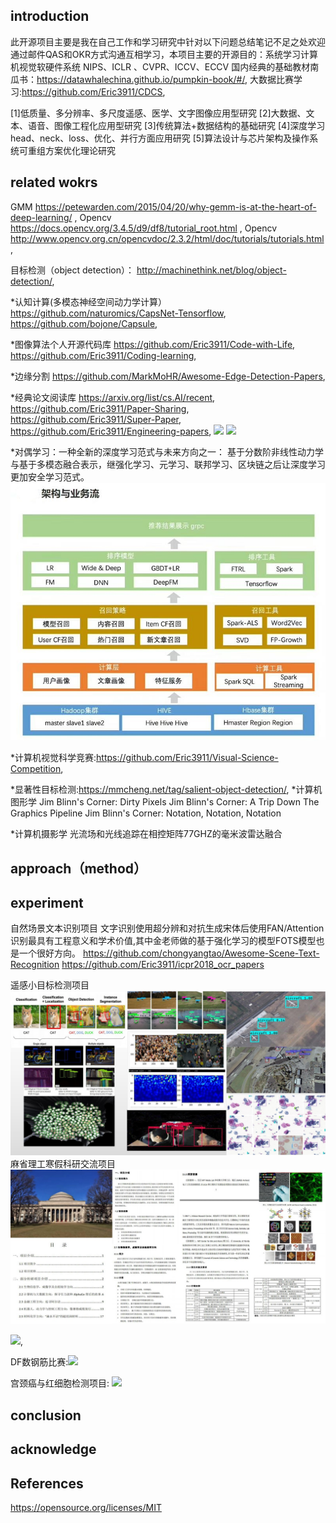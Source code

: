 ## introduction
此开源项目主要是我在自己工作和学习研究中针对以下问题总结笔记不足之处欢迎通过邮件QAS和OKR方式沟通互相学习，本项目主要的开源目的：系统学习计算机视觉软硬件系统
  NIPS、ICLR 、CVPR、ICCV、ECCV
国内经典的基础教材南瓜书：https://datawhalechina.github.io/pumpkin-book/#/,
大数据比赛学习:https://github.com/Eric3911/CDCS,

   [1]低质量、多分辨率、多尺度遥感、医学、文字图像应用型研究
   [2]大数据、文本、语音、图像工程化应用型研究
   [3]传统算法+数据结构的基础研究
   [4]深度学习head、neck、loss、优化、并行方面应用研究
   [5]算法设计与芯片架构及操作系统可重组方案优化理论研究
## related wokrs
   GMM  https://petewarden.com/2015/04/20/why-gemm-is-at-the-heart-of-deep-learning/ ,
   Opencv  https://docs.opencv.org/3.4.5/d9/df8/tutorial_root.html ,
   Opencv  http://www.opencv.org.cn/opencvdoc/2.3.2/html/doc/tutorials/tutorials.html ,

目标检测（object detection）：
   http://machinethink.net/blog/object-detection/,


*认知计算(多模态神经空间动力学计算）
 https://github.com/naturomics/CapsNet-Tensorflow,
 https://github.com/bojone/Capsule,

*图像算法个人开源代码库
 https://github.com/Eric3911/Code-with-Life,
 https://github.com/Eric3911/Coding-learning,

*边缘分割
 https://github.com/MarkMoHR/Awesome-Edge-Detection-Papers,

*经典论文阅读库
 https://arxiv.org/list/cs.AI/recent, https://github.com/Eric3911/Paper-Sharing,  https://github.com/Eric3911/Super-Paper, https://github.com/Eric3911/Engineering-papers, 
![](https://github.com/Eric3911/image/blob/master/model_list.png)
![](https://github.com/Eric3911/image/blob/master/00015.jpg)

*对偶学习：一种全新的深度学习范式与未来方向之一： 基于分数阶非线性动力学与基于多模态融合表示，继强化学习、元学习、联邦学习、区块链之后让深度学习更加安全学习范式。
 ![](https://github.com/Eric3911/image/blob/master/00021.jpg)

*计算机视觉科学竞赛:https://github.com/Eric3911/Visual-Science-Competition,

*显著性目标检测:https://mmcheng.net/tag/salient-object-detection/,
*计算机图形学
          Jim Blinn's Corner: Dirty Pixels
          Jim Blinn's Corner: A Trip Down The Graphics Pipeline
          Jim Blinn's Corner: Notation, Notation, Notation

*计算机摄影学
            光流场和光线追踪在相控矩阵77GHZ的毫米波雷达融合
          
## approach（method）
## experiment


自然场景文本识别项目
  文字识别使用超分辨和对抗生成宋体后使用FAN/Attention识别最具有工程意义和学术价值,其中金老师做的基于强化学习的模型FOTS模型也是一个很好方向。
https://github.com/chongyangtao/Awesome-Scene-Text-Recognition
https://github.com/Eric3911/icpr2018_ocr_papers


遥感小目标检测项目
![](https://github.com/Eric3911/image/blob/master/001/AI02.jpg)
麻省理工寒假科研交流项目
![](https://github.com/Eric3911/image/blob/master/001/AI01.jpg)


![](https://github.com/Eric3911/image/blob/master/00018.jpg),

DF数钢筋比赛:![](https://github.com/Eric3911/image/blob/master/00009.jpg)

宫颈癌与红细胞检测项目: ![](https://github.com/Eric3911/image/blob/master/00019.jpg)

## conclusion
## acknowledge
## References
https://opensource.org/licenses/MIT
